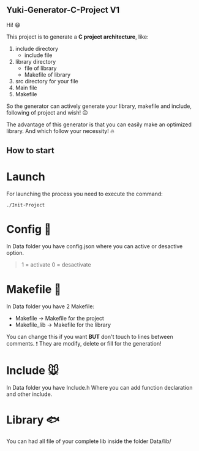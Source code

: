 ## Yuki-Generator-C-Project V1

Hi! :smile:

This project is to generate a **C project architecture**, like:
1. include directory
   * include file
2. library directory
   * file of library
   * Makefile of library
3. src directory for your file
4. Main file
5. Makefile

So the generator can actively generate your library, makefile and include, following of project and wish! :wink:

The advantage of this generator is that you can easily make an optimized library. And which follow your necessity! :fire:

## How to start

# Launch

For launching the process you need to execute the command:
```
./Init-Project
```

# Config :hamster:
In Data folder you have config.json where you can active or desactive option.
> 1 = activate
> 0 = desactivate

# Makefile :koala:
In Data folder you have 2 Makefile:
* Makefile -> Makefile for the project
* Makefile_lib -> Makefile for the library

You can change this if you want **BUT** don't touch to lines between comments.
:exclamation: They are modify, delete or fill for the generation!

# Include :mouse:
In Data folder you have Include.h
Where you can add function declaration and other include.

# Library :fish:
You can had all file of your complete lib inside the folder Data/lib/
